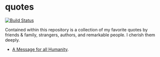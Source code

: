 quotes
======

[![Build Status](https://travis-ci.org/mewmew/quotes.svg?branch=master)](https://travis-ci.org/mewmew/quotes)

Contained within this repository is a collection of my favorite quotes by
friends & family, strangers, authors, and remarkable people. I cherish them
deeply.

* [A Message for all Humanity][].

[A Message for all Humanity]: https://raw.github.com/mewmew/quotes/master/A%20Message%20for%20all%20Humanity/message.pdf
